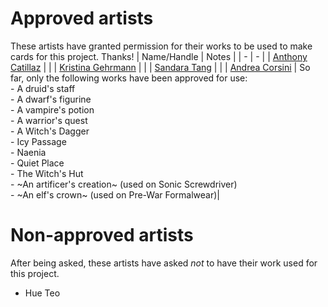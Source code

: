 # Approved artists

These artists have granted permission for their works to be used to make cards for this project. Thanks!
| Name/Handle | Notes |
| - | - |
| [Anthony Catillaz](https://www.artstation.com/artico_luminos) | |
| [Kristina Gehrmann](http://www.kristinagehrmann.com/) | |
| [Sandara Tang](https://sandara.artstation.com/) | |
| [Andrea Corsini](https://linktr.ee/Not_andreas) | So far, only the following works have been approved for use:<br/>- A druid's staff<br/>- A dwarf's figurine<br/>- A vampire's potion<br/>- A warrior's quest<br/>- A Witch's Dagger<br/>- Icy Passage<br/>- Naenia<br/>- Quiet Place<br/>- The Witch's Hut<br/>- ~An artificer's creation~ (used on Sonic Screwdriver)<br/>- ~An elf's crown~ (used on Pre-War Formalwear)|
# Non-approved artists

After being asked, these artists have asked _not_ to have their work used for this project.
- Hue Teo
